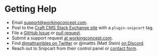 # Getting Help

- Email [support@workingconcept.com](mailto:support@workingconcept.com).
- Post to the [Craft CMS Stack Exchange site](https://craftcms.stackexchange.com/) with a `plugin-snipcart` tag.
- File a [GitHub Issue](https://github.com/workingconcept/snipcart-craft-plugin/issues) or [pull request](https://github.com/workingconcept/snipcart-craft-plugin/pulls).
- Submit a support request [at workingconcept.com](https://workingconcept.com/plugins/snipcart/support).
- Find [@mattrambles on Twitter](https://twitter.com/mattrambles) or @mattts (Matt Stein) [on Discord](https://craftcms.com/blog/discord).
- Reach out to Snipcart from their control panel or [contact form](https://snipcart.com/contact-feedback).
